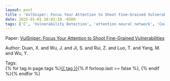 ```yaml
---
layout: post
title : 'VulSniper: Focus Your Attention to Shoot Fine-Grained Vulnerabilities'
date: 2025-01-01 10:03:19 -0500
tags: ['C', 'Vulnerability Detection', 'attention neural network', 'Code Property Graph (CPG)']
---
```

Paper: [VulSniper: Focus Your Attention to Shoot Fine-Grained Vulnerabilities](https://www.ijcai.org/Proceedings/2019/0648.pdf)

Author: Duan, X. and Wu, J. and Ji, S. and Rui, Z. and Luo, T. and Yang, M. and Wu, Y.




 Tags:  
        <span>{% for tag in page.tags %}<a href="{{ site.baseurl }}tags/#{{ tag | slugify }}">{{ tag }}</a>{% if forloop.last == false %}, {% endif %}{% endfor %}</span>
